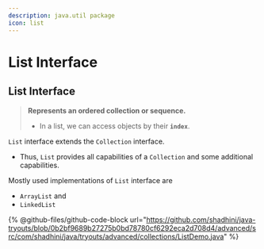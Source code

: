 ```yaml
---
description: java.util package
icon: list
---
```


# List Interface

## List Interface

> **Represents an ordered collection or sequence.**
>
> * In a list, we can access objects by their **`index`**.

`List` interface extends the `Collection` interface.

* Thus, `List` provides all capabilities of a `Collection` and some additional capabilities.

Mostly used implementations of `List` interface are

* `ArrayList` and
* `LinkedList`



{% @github-files/github-code-block url="https://github.com/shadhini/java-tryouts/blob/0b2bf9689b27275b0bd78780cf6292eca2d708d4/advanced/src/com/shadhini/java/tryouts/advanced/collections/ListDemo.java" %}
